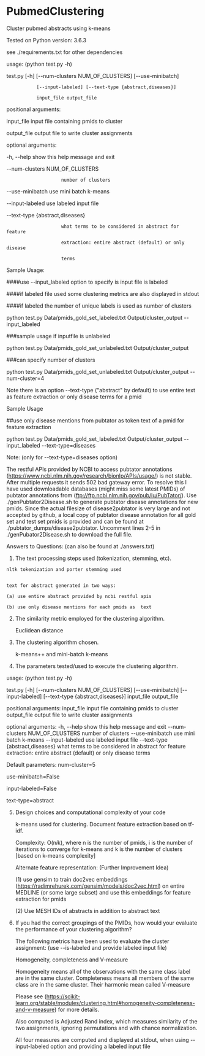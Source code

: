 # PubmedClustering
Cluster pubmed abstracts using k-means

Tested on Python version: 3.6.3

see ./requirements.txt for other dependencies


usage:  (python test.py -h)

  test.py [-h] [--num-clusters NUM_OF_CLUSTERS] [--use-minibatch]
  
               [--input-labeled] [--text-type {abstract,diseases}]
               
               input_file output_file

positional arguments:

  input_file            input file containing pmids to cluster
  
  output_file           output file to write cluster assignments
  

optional arguments:

  -h, --help            show this help message and exit
  
  --num-clusters NUM_OF_CLUSTERS
  
                        number of clusters
                        
  --use-minibatch       use mini batch k-means
  
  --input-labeled       use labeled input file
  
  --text-type {abstract,diseases}
  
                        what terms to be considered in abstract for feature
                        
                        extraction: entire abstract (default) or only disease
                        
                        terms
                        
Sample Usage: 

####use --input_labeled option to specify is input file is labeled

####if labeled file used some clustering metrics are also displayed in stdout

####if labeled the number of unique labels is used as number of clusters

python test.py Data/pmids_gold_set_labeled.txt Output/cluster_output --input_labeled


###sample usage if inputfile is unlabeled

python test.py Data/pmids_gold_set_unlabeled.txt Output/cluster_output


###can specify number of clusters

python test.py Data/pmids_gold_set_unlabeled.txt Output/cluster_output --num-cluster=4



Note there is an option --text-type ("abstract" by default) to use entire text as feature extraction or only disease terms for a pmid

Sample Usage


##use only disease mentions from pubtator as token text of a pmid for feature extraction

python test.py Data/pmids_gold_set_labeled.txt Output/cluster_output --input_labeled --text-type=diseases


Note: (only for --text-type=diseases option)


The restful APIs provided by NCBI to access pubtator annotations (https://www.ncbi.nlm.nih.gov/research/bionlp/APIs/usage/)
is not stable. After multiple requests it sends 502 bad gateway error. To resolve this I have used downloadable databases (might miss some latest PMIDs) of pubtator annotations from (ftp://ftp.ncbi.nlm.nih.gov/pub/lu/PubTator/). Use ./genPubtator2Disease.sh <pmidsFile> to generate pubtator disease annotations for new pmids. Since the actual filesize of disease2pubtator is very large and not accepted by github, a local copy of pubtator disease annotation for all gold set and test set pmids is provided and can be found at ./pubtator_dumps/disease2pubtator. Uncomment lines 2-5 in ./genPubator2Disease.sh to download the full file.
  
  
  
  Answers to Questions: (can also be found at ./answers.txt)
  
  1. The text processing steps used (tokenization, stemming, etc).
  

	nltk tokenization and porter stemming used
  

	text for abstract generated in two ways: 
  
	(a) use entire abstract provided by ncbi restful apis
  
	(b) use only disease mentions for each pmids as  text
  

2. The similarity metric employed for the clustering algorithm.


	Euclidean distance
  

3. The clustering algorithm chosen.


	k-means++ and mini-batch k-means
  



4. The parameters tested/used to execute the clustering algorithm. 


usage: (python test.py -h)

test.py [-h] [--num-clusters NUM_OF_CLUSTERS] [--use-minibatch]
               [--input-labeled] [--text-type {abstract,diseases}]
               input_file output_file

positional arguments:
  input_file            input file containing pmids to cluster
  output_file           output file to write cluster assignments

optional arguments:
  -h, --help            show this help message and exit
  --num-clusters NUM_OF_CLUSTERS
                        number of clusters
  --use-minibatch       use mini batch k-means
  --input-labeled       use labeled input file
  --text-type {abstract,diseases}
                        what terms to be considered in abstract for feature
                        extraction: entire abstract (default) or only disease
                        terms


Default parameters:
num-cluster=5

use-minibatch=False

input-labeled=False

text-type=abstract


5. Design choices and computational complexity of your code

	k-means used for clustering. Document feature extraction based on tf-idf. 

	Complexity: O(n*i*k), where n is the number of pmids, i is the number of iterations to converge for k-means
	and k is the number of clusters
	[based on k-means complexity]


	Alternate feature representation: (Further Improvement Idea)

	(1) use gensim to train doc2vec embeddings (https://radimrehurek.com/gensim/models/doc2vec.html)
	on entire MEDLINE (or some large subset) and use this embeddings for feature extraction for pmids

	(2)  Use MESH IDs of abstracts in addition to abstract text


6. If you had the correct groupings of the PMIDs, how would your evaluate the performance of your clustering algorithm?

	The following metrics have been used to evaluate the cluster assignment: (use --is-labeled and provide labeled input file) 

	Homogeneity, completeness and V-measure 

	Homogeneity means all of the observations with the same class label are in the same cluster.
	Completeness means all members of the same class are in the same cluster. Their harmonic mean called V-measure 

	Please see (https://scikit-learn.org/stable/modules/clustering.html#homogeneity-completeness-and-v-measure) for more details.

	Also computed is Adjusted Rand index, which measures  similarity of the two assignments, ignoring permutations and with chance normalization.


	All four measures are computed and displayed at stdout, when using --input-labeled option and providing a labeled input file







